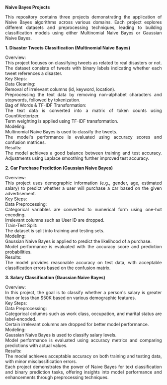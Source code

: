 **<div align = "justify">Naive Bayes Projects</div>**
<div align = "justify">This repository contains three projects demonstrating the application of Naive Bayes algorithms across various domains. Each project explores different datasets and preprocessing techniques, leading to building classification models using either Multinomial Naive Bayes or Gaussian Naive Bayes. </div>

**<div align = "justify">1. Disaster Tweets Classification (Multinomial Naive Bayes) </div>**

<div align = "justify">Overview: </div>
<div align = "justify">This project focuses on classifying tweets as related to real disasters or not. The dataset consists of tweets with binary labels indicating whether each tweet references a disaster.</div>

<div align = "justify">Key Steps:</div>

<div align = "justify">Data Cleaning: </div>
<div align = "justify">Removal of irrelevant columns (id, keyword, location). </div>
<div align = "justify">Preprocessing the text data by removing non-alphabet characters and stopwords, followed by tokenization. </div>

<div align = "justify">Bag of Words & TF-IDF Transformation: </div>
<div align = "justify">The text data is converted into a matrix of token counts using CountVectorizer. </div>
<div align = "justify">Term weighting is applied using TF-IDF transformation. </div>

<div align = "justify">Modeling: </div>
<div align = "justify">Multinomial Naive Bayes is used to classify the tweets. </div>
<div align = "justify">The model's performance is evaluated using accuracy scores and confusion matrices. </div>

<div align = "justify">Results: </div>
<div align = "justify">The model achieves a good balance between training and test accuracy. Adjustments using Laplace smoothing further improved test accuracy. </div>

**<div align = "justify">2. Car Purchase Prediction (Gaussian Naive Bayes) </div>**

<div align = "justify">Overview: </div>
<div align = "justify">This project uses demographic information (e.g., gender, age, estimated salary) to predict whether a user will purchase a car based on the given advertisement. </div>

<div align = "justify">Key Steps: </div>

<div align = "justify">Data Preprocessing: </div>
<div align = "justify">Categorical variables are converted to numerical form using one-hot encoding. </div>
<div align = "justify">Irrelevant columns such as User ID are dropped. </div>

<div align = "justify">Train-Test Split: </div>
<div align = "justify">The dataset is split into training and testing sets. </div>

<div align = "justify">Modeling: </div>
<div align = "justify">Gaussian Naive Bayes is applied to predict the likelihood of a purchase. </div>
<div align = "justify">Model performance is evaluated with the accuracy score and prediction probabilities. </div>


<div align = "justify">Results: </div>
<div align = "justify">The model provides reasonable accuracy on test data, with acceptable classification errors based on the confusion matrix. </div>

**<div align = "justify">3. Salary Classification (Gaussian Naive Bayes) </div>**

<div align = "justify">Overview: </div>
<div align = "justify">In this project, the goal is to classify whether a person's salary is greater than or less than $50K based on various demographic features. </div>

<div align = "justify">Key Steps: </div>

<div align = "justify">Data Preprocessing: </div>
<div align = "justify">Categorical columns such as work class, occupation, and marital status are label-encoded. </div>
<div align = "justify">Certain irrelevant columns are dropped for better model performance. </div>

<div align = "justify">Modeling: </div>
<div align = "justify">Gaussian Naive Bayes is used to classify salary levels. </div>
<div align = "justify">Model performance is evaluated using accuracy metrics and comparing predictions with actual values. </div>

<div align = "justify">Results: </div>
<div align = "justify">The model achieves acceptable accuracy on both training and testing data, with minor misclassification errors.

<div align = "justify">Each project demonstrates the power of Naive Bayes for text classification and binary prediction tasks, offering insights into model performance and enhancements through preprocessing techniques. </div>
